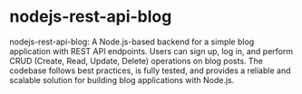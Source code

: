 # nodejs-rest-api-blog
nodejs-rest-api-blog: A Node.js-based backend for a simple blog application with REST API endpoints. Users can sign up, log in, and perform CRUD (Create, Read, Update, Delete) operations on blog posts. The codebase follows best practices, is fully tested, and provides a reliable and scalable solution for building blog applications with Node.js.
